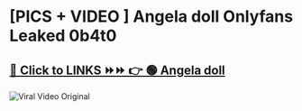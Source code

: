 
 # [PICS + VIDEO ] Angela doll Onlyfans Leaked 0b4t0

## <h2><a href="https://clipsfans.com/Angela_doll&ref=git">🔗 Click to LINKS ⏩⏩ 👉 🟢 Angela doll </a></h2>

<a href="https://clipsfans.com/Angela_doll&ref=git" rel="nofollow" data-target="animated-image.originalLink"><img src="https://i.ibb.co.com/xMMVF88/686577567.gif" alt="Viral Video Original" style="max-width: 100%; display: inline-block;" data-target="animated-image.originalImage"></a>

